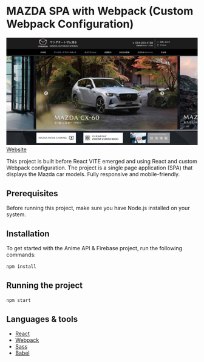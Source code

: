 # MAZDA SPA with Webpack (Custom Webpack Configuration)

<!-- Image -->
![Mazda React SPA](./mazda.jpg)
[Website](https://mazda.kazu-dev.com/)

This project is built before React VITE emerged and using React and custom Webpack configuration. 
The project is a single page application (SPA) that displays the Mazda car models.
Fully responsive and mobile-friendly.

## Prerequisites
Before running this project, make sure you have Node.js installed on your system.

## Installation

To get started with the Anime API & Firebase project, run the following commands:

```bash
npm install
```

## Running the project
```bash
npm start
```

## Languages & tools
- [React](https://reactjs.org/)
- [Webpack](https://webpack.js.org/)
- [Sass](https://sass-lang.com/)
- [Babel](https://babeljs.io/)




